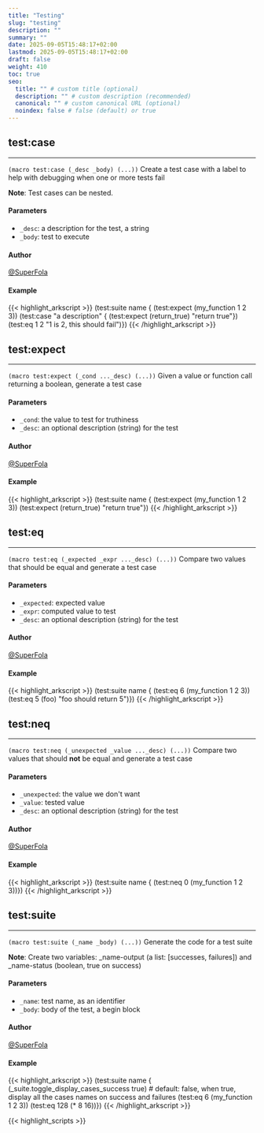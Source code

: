 ```yaml
---
title: "Testing"
slug: "testing"
description: ""
summary: ""
date: 2025-09-05T15:48:17+02:00
lastmod: 2025-09-05T15:48:17+02:00
draft: false
weight: 410
toc: true
seo:
  title: "" # custom title (optional)
  description: "" # custom description (recommended)
  canonical: "" # custom canonical URL (optional)
  noindex: false # false (default) or true
---
```


## test:case

---
`(macro test:case (_desc _body) (...))`
Create a test case with a label to help with debugging when one or more tests fail

**Note**: Test cases can be nested.
#### Parameters
- `_desc`: a description for the test, a string
- `_body`: test to execute

#### Author
[@SuperFola](https://github.com/SuperFola)

#### Example
{{< highlight_arkscript >}}
(test:suite name {
    (test:expect (my_function 1 2 3))
    (test:case "a description" {
        (test:expect (return_true) "return true"})
        (test:eq 1 2 "1 is 2, this should fail")})
{{< /highlight_arkscript >}}

## test:expect

---
`(macro test:expect (_cond ..._desc) (...))`
Given a value or function call returning a boolean, generate a test case

#### Parameters
- `_cond`: the value to test for truthiness
- `_desc`: an optional description (string) for the test

#### Author
[@SuperFola](https://github.com/SuperFola)

#### Example
{{< highlight_arkscript >}}
(test:suite name {
    (test:expect (my_function 1 2 3))
    (test:expect (return_true) "return true"})
{{< /highlight_arkscript >}}

## test:eq

---
`(macro test:eq (_expected _expr ..._desc) (...))`
Compare two values that should be equal and generate a test case

#### Parameters
- `_expected`: expected value
- `_expr`: computed value to test
- `_desc`: an optional description (string) for the test

#### Author
[@SuperFola](https://github.com/SuperFola)

#### Example
{{< highlight_arkscript >}}
(test:suite name {
    (test:eq 6 (my_function 1 2 3))
    (test:eq 5 (foo) "foo should return 5")})
{{< /highlight_arkscript >}}

## test:neq

---
`(macro test:neq (_unexpected _value ..._desc) (...))`
Compare two values that should **not** be equal and generate a test case

#### Parameters
- `_unexpected`: the value we don't want
- `_value`: tested value
- `_desc`: an optional description (string) for the test

#### Author
[@SuperFola](https://github.com/SuperFola)

#### Example
{{< highlight_arkscript >}}
(test:suite name {
    (test:neq 0 (my_function 1 2 3))})
{{< /highlight_arkscript >}}

## test:suite

---
`(macro test:suite (_name _body) (...))`
Generate the code for a test suite

**Note**: Create two variables: _name-output (a list: [successes, failures]) and _name-status (boolean, true on success)
#### Parameters
- `_name`: test name, as an identifier
- `_body`: body of the test, a begin block

#### Author
[@SuperFola](https://github.com/SuperFola)

#### Example
{{< highlight_arkscript >}}
(test:suite name {
    (_suite.toggle_display_cases_success true)  # default: false, when true, display all the cases names on success and failures
    (test:eq 6 (my_function 1 2 3))
    (test:eq 128 (* 8 16))})
{{< /highlight_arkscript >}}



{{< highlight_scripts >}}
